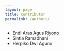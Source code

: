 ```yaml
---
layout: page
title: Kontributor
permalink: /authors/
---
```



- Endi Aras Agus Riyono
- Sintia Ramadhani
- Herpiko Dwi Aguno
